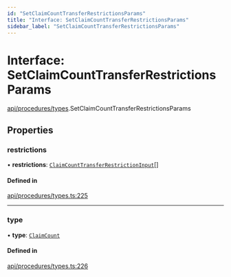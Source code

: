 ```yaml
---
id: "SetClaimCountTransferRestrictionsParams"
title: "Interface: SetClaimCountTransferRestrictionsParams"
sidebar_label: "SetClaimCountTransferRestrictionsParams"
---
```


# Interface: SetClaimCountTransferRestrictionsParams

[api/procedures/types](../../../../../modules/API/Procedures/Types/Types.md).SetClaimCountTransferRestrictionsParams

## Properties

### restrictions

• **restrictions**: [`ClaimCountTransferRestrictionInput`](../ClaimCountTransferRestrictionInput/ClaimCountTransferRestrictionInput.md)[]

#### Defined in

[api/procedures/types.ts:225](https://github.com/PolymeshAssociation/polymesh-sdk/blob/15be87e8/src/api/procedures/types.ts#L225)

___

### type

• **type**: [`ClaimCount`](../../../../../enums/API/Procedures/Types/TransferRestrictionType/TransferRestrictionType.md#claimcount)

#### Defined in

[api/procedures/types.ts:226](https://github.com/PolymeshAssociation/polymesh-sdk/blob/15be87e8/src/api/procedures/types.ts#L226)

